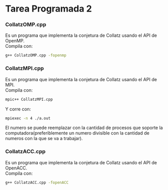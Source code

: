 # Tarea Programada 2

### CollatzOMP.cpp
Es un programa que implementa la conjetura de Collatz usando el API de OpenMP.  
Compila con:  
```bash
g++ CollatzOMP.cpp -fopenmp
```
  
### CollatzMPI.cpp  
Es un programa que implementa la conjetura de Collatz usando el API de MPI.  
Compila con:  
```bash
mpic++ CollatzMPI.cpp 
```  
Y corre con:  
```bash
mpiexec -n 4 ./a.out
```  
El numero se puede reemplazar con la cantidad de procesos que soporte la computadora(preferiblemente un numero divisible con la cantidad de numeros con la que se va a trabajar).
  
### CollatzACC.cpp  
Es un programa que implementa la conjetura de Collatz usando el API de OpenACC.  
Compila con:  
```bash
g++ CollatzACC.cpp -fopenACC
```  


